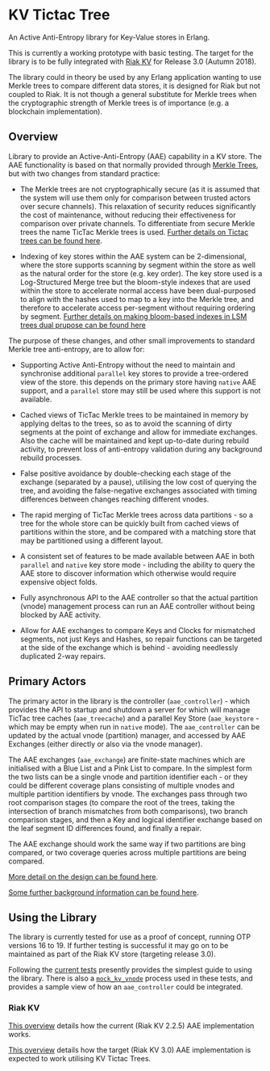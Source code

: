 # KV Tictac Tree

An Active Anti-Entropy library for Key-Value stores in Erlang.

This is currently a working prototype with basic testing.  The target for the library is to be fully integrated with [Riak KV](https://github.com/basho/riak_kv) for Release 3.0 (Autumn 2018).

The library could in theory be used by any Erlang application wanting to use Merkle trees to compare different data stores, it is designed for Riak but not coupled to Riak.  It is not though a general substitute for Merkle trees when the cryptographic strength of Merkle trees is of importance (e.g. a blockchain implementation).

## Overview

Library to provide an Active-Anti-Entropy (AAE) capability in a KV store.  The AAE functionality is based on that normally provided through [Merkle Trees](https://github.com/basho/riak_core/blob/2.1.9/src/hashtree.erl), but with two changes from standard practice:

- The Merkle trees are not cryptographically secure (as it is assumed that the system will use them only for comparison between trusted actors over secure channels).  This relaxation of security reduces significantly the cost of maintenance, without reducing their effectiveness for comparison over private channels.  To differentiate from secure Merkle trees the name TicTac Merkle trees is used.  [Further details on Tictac trees can be found here](docs/TICTAC.md).

- Indexing of key stores within the AAE system can be 2-dimensional, where the store supports scanning by segment within the store as well as the natural order for the store (e.g. key order).  The key store used is a Log-Structured Merge tree but the bloom-style indexes that are used within the store to accelerate normal access have been dual-purposed to align with the hashes used to map to a key into the Merkle tree, and therefore to accelerate access per-segment without requiring ordering by segment.  [Further details on making bloom-based indexes in LSM trees dual prupose can be found here](docs/SEGMENT_FILTERED_SST.md)

The purpose of these changes, and other small improvements to standard Merkle tree anti-entropy, are to allow for:

- Supporting Active Anti-Entropy without the need to maintain and synchronise additional `parallel` key stores to provide a tree-ordered view of the store.  this depends on the primary store having `native` AAE support, and a `parallel` store may still be used where this support is not available.

- Cached views of TicTac Merkle trees to be maintained in memory by applying deltas to the trees, so as to avoid the scanning of dirty segments at the point of exchange and allow for immediate exchanges.  Also the cache will be maintained and kept up-to-date during rebuild activity, to prevent loss of anti-entropy validation during any background rebuild processes.

- False positive avoidance by double-checking each stage of the exchange (separated by a pause), utilising the low cost of querying the tree, and avoiding the false-negative exchanges associated with timing differences between changes reaching different vnodes.

- The rapid merging of TicTac Merkle trees across data partitions - so a tree for the whole store can be quickly built from cached views of partitions within the store, and be compared with a matching store that may be partitioned using a different layout.

- A consistent set of features to be made available between AAE in both `parallel` and `native` key store mode - including the ability to query the AAE store to discover information which otherwise would require expensive object folds.

- Fully asynchronous API to the AAE controller so that the actual partition (vnode) management process can run an AAE controller without being blocked by AAE activity.

- Allow for AAE exchanges to compare Keys and Clocks for mismatched segments, not just Keys and Hashes, so repair functions can be targeted at the side of the exchange which is behind - avoiding needlessly duplicated 2-way repairs.


## Primary Actors

The primary actor in the library is the controller (`aae_controller`) - which provides the API to startup and shutdown a server for which will manage TicTac tree caches (`aae_treecache`) and a parallel Key Store (`aae_keystore` - which may be empty when run in `native` mode).  The `aae_controller` can be updated by the actual vnode (partition) manager, and accessed by AAE Exchanges (either directly or also via the vnode manager).

The AAE exchanges (`aae_exchange`) are finite-state machines which are initialised with a Blue List and a Pink List to compare.  In the simplest form the two lists can be a single vnode and partition identifier each - or they could be different coverage plans consisting of multiple vnodes and multiple partition identifiers by vnode.  The exchanges pass through two root comparison stages (to compare the root of the trees, taking the intersection of branch mismatches from both comparisons), two branch comparison stages, and then a Key and logical identifier exchange based on the leaf segment ID differences found, and finally a repair.

The AAE exchange should work the same way if two partitions are bing compared, or two coverage queries across multiple partitions are being compared.

[More detail on the design can be found here](docs/DESIGN.md).

[Some further background information can be found here](https://github.com/martinsumner/leveled/blob/master/docs/ANTI_ENTROPY.md).

## Using the Library

The library is currently tested for use as a proof of concept, running OTP versions 16 to 19.  If further testing is successful it may go on to be maintained as part of the Riak KV store (targeting release 3.0).

Following the [current tests](https://github.com/martinsumner/kv_index_tictactree/blob/master/test/end_to_end/basic_SUITE.erl) presently provides the simplest guide to using the library.  There is also a [`mock_kv_vnode`](https://github.com/martinsumner/kv_index_tictactree/blob/master/test/end_to_end/mock_kv_vnode.erl) process used in these tests, and provides a sample view of how an `aae_controller` could be integrated.

### Riak KV

[This overview](docs/RIAK_2_AAE.md) details how the current (Riak KV 2.2.5) AAE implementation works.

[This overview](docs/RIAK_3_AAE.md) details how the target (Riak KV 3.0) AAE implementation is expected to work utilising KV Tictac Trees.
